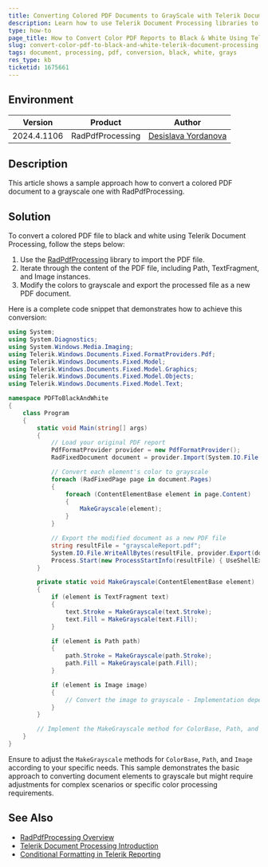 ```yaml
---
title: Converting Colored PDF Documents to GrayScale with Telerik Document Processing
description: Learn how to use Telerik Document Processing libraries to convert color PDF reports into black and white format.
type: how-to
page_title: How to Convert Color PDF Reports to Black & White Using Telerik Document Processing
slug: convert-color-pdf-to-black-and-white-telerik-document-processing
tags: document, processing, pdf, conversion, black, white, grays
res_type: kb
ticketid: 1675661
---
```


## Environment

| Version | Product | Author | 
| ---- | ---- | ---- | 
| 2024.4.1106| RadPdfProcessing |[Desislava Yordanova](https://www.telerik.com/blogs/author/desislava-yordanova)| 

## Description

This article shows a sample approach how to convert a colored PDF document to a grayscale one with RadPdfProcessing. 

## Solution

To convert a colored PDF file to black and white using Telerik Document Processing, follow the steps below:

1. Use the [RadPdfProcessing](https://docs.telerik.com/devtools/document-processing/libraries/radpdfprocessing/overview) library to import the PDF file.
2. Iterate through the content of the PDF file, including Path, TextFragment, and Image instances.
3. Modify the colors to grayscale and export the processed file as a new PDF document.

Here is a complete code snippet that demonstrates how to achieve this conversion:

```csharp
using System;
using System.Diagnostics;
using System.Windows.Media.Imaging;
using Telerik.Windows.Documents.Fixed.FormatProviders.Pdf;
using Telerik.Windows.Documents.Fixed.Model;
using Telerik.Windows.Documents.Fixed.Model.Graphics;
using Telerik.Windows.Documents.Fixed.Model.Objects;
using Telerik.Windows.Documents.Fixed.Model.Text;

namespace PDFToBlackAndWhite
{
    class Program
    {
        static void Main(string[] args)
        {
            // Load your original PDF report
            PdfFormatProvider provider = new PdfFormatProvider();
            RadFixedDocument document = provider.Import(System.IO.File.ReadAllBytes("yourOriginalReport.pdf"));

            // Convert each element's color to grayscale
            foreach (RadFixedPage page in document.Pages)
            {
                foreach (ContentElementBase element in page.Content)
                {
                    MakeGrayscale(element);
                }
            }

            // Export the modified document as a new PDF file
            string resultFile = "grayscaleReport.pdf";
            System.IO.File.WriteAllBytes(resultFile, provider.Export(document));
            Process.Start(new ProcessStartInfo(resultFile) { UseShellExecute = true });
        }

        private static void MakeGrayscale(ContentElementBase element)
        {
            if (element is TextFragment text)
            {
                text.Stroke = MakeGrayscale(text.Stroke);
                text.Fill = MakeGrayscale(text.Fill);
            }

            if (element is Path path)
            {
                path.Stroke = MakeGrayscale(path.Stroke);
                path.Fill = MakeGrayscale(path.Fill);
            }

            if (element is Image image)
            {
                // Convert the image to grayscale - Implementation depends on your specific requirements
            }
        }

        // Implement the MakeGrayscale method for ColorBase, Path, and Image as per your requirements
    }
}
```

Ensure to adjust the `MakeGrayscale` methods for `ColorBase`, `Path`, and `Image` according to your specific needs. This sample demonstrates the basic approach to converting document elements to grayscale but might require adjustments for complex scenarios or specific color processing requirements.
## See Also

- [RadPdfProcessing Overview](https://docs.telerik.com/devtools/document-processing/libraries/radpdfprocessing/overview)
- [Telerik Document Processing Introduction](https://docs.telerik.com/devtools/document-processing/introduction)
- [Conditional Formatting in Telerik Reporting](https://docs.telerik.com/reporting/designing-reports/connecting-to-data/expressions/using-expressions/conditional-formatting)
